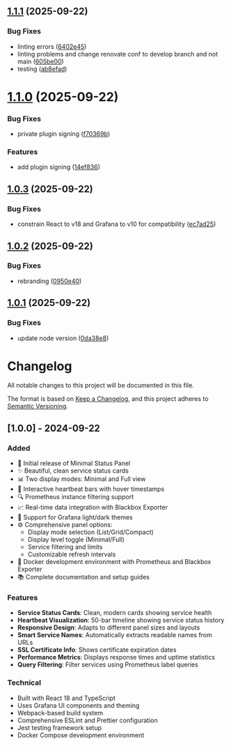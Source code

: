 ## [1.1.1](https://github.com/Perseus985/Minimal-Status-Panel/compare/v1.1.0...v1.1.1) (2025-09-22)


### Bug Fixes

* linting errors ([6402e45](https://github.com/Perseus985/Minimal-Status-Panel/commit/6402e4528cedcd371cfff5390b4e4f914f11e41a))
* linting problems and change renovate conf to develop branch and not main ([605be00](https://github.com/Perseus985/Minimal-Status-Panel/commit/605be00607e71be9d592bc5529cfa37a97e1af96))
* testing ([ab8efad](https://github.com/Perseus985/Minimal-Status-Panel/commit/ab8efad4ef3ffe86bfc75d1c38c778272a1b38bd))

# [1.1.0](https://github.com/Perseus985/Minimal-Status-Panel/compare/v1.0.3...v1.1.0) (2025-09-22)


### Bug Fixes

* private plugin signing ([f70369b](https://github.com/Perseus985/Minimal-Status-Panel/commit/f70369b8b5fa5937ef34983b973c818f7a90b78d))


### Features

* add plugin signing ([14ef836](https://github.com/Perseus985/Minimal-Status-Panel/commit/14ef83611fcdd170672a7a3f5a3276dddbd3a3cb))

## [1.0.3](https://github.com/Perseus985/Minimal-Status-Panel/compare/v1.0.2...v1.0.3) (2025-09-22)


### Bug Fixes

* constrain React to v18 and Grafana to v10 for compatibility ([ec7ad25](https://github.com/Perseus985/Minimal-Status-Panel/commit/ec7ad25b50a44b674de9b905fdeb5f075bb60e60))

## [1.0.2](https://github.com/Perseus985/Minimal-Status-Panel/compare/v1.0.1...v1.0.2) (2025-09-22)


### Bug Fixes

* rebranding ([0950e40](https://github.com/Perseus985/Minimal-Status-Panel/commit/0950e4085791e12fc11d57f3fd1764b6352c905d))

## [1.0.1](https://github.com/Perseus985/Minimal-Status-Panel/compare/v1.0.0...v1.0.1) (2025-09-22)


### Bug Fixes

* update node version ([0da38e8](https://github.com/Perseus985/Minimal-Status-Panel/commit/0da38e853825523754127460dc6882cd312704e4))

# Changelog

All notable changes to this project will be documented in this file.

The format is based on [Keep a Changelog](https://keepachangelog.com/en/1.0.0/),
and this project adheres to [Semantic Versioning](https://semver.org/spec/v2.0.0.html).

## [1.0.0] - 2024-09-22

### Added
- 🎉 Initial release of Minimal Status Panel
- ✨ Beautiful, clean service status cards
- 📊 Two display modes: Minimal and Full view
- 💫 Interactive heartbeat bars with hover timestamps
- 🔍 Prometheus instance filtering support
- 📈 Real-time data integration with Blackbox Exporter
- 🎨 Support for Grafana light/dark themes
- ⚙️ Comprehensive panel options:
  - Display mode selection (List/Grid/Compact)
  - Display level toggle (Minimal/Full)
  - Service filtering and limits
  - Customizable refresh intervals
- 🐳 Docker development environment with Prometheus and Blackbox Exporter
- 📚 Complete documentation and setup guides

### Features
- **Service Status Cards**: Clean, modern cards showing service health
- **Heartbeat Visualization**: 50-bar timeline showing service status history
- **Responsive Design**: Adapts to different panel sizes and layouts
- **Smart Service Names**: Automatically extracts readable names from URLs
- **SSL Certificate Info**: Shows certificate expiration dates
- **Performance Metrics**: Displays response times and uptime statistics
- **Query Filtering**: Filter services using Prometheus label queries

### Technical
- Built with React 18 and TypeScript
- Uses Grafana UI components and theming
- Webpack-based build system
- Comprehensive ESLint and Prettier configuration
- Jest testing framework setup
- Docker Compose development environment
